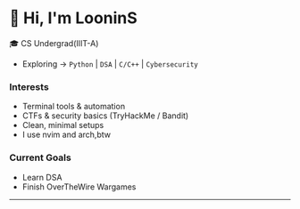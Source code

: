 # 👋 Hi, I'm LooninS

🎓 CS Undergrad(IIIT-A)
- Exploring → `Python` | `DSA` | `C/C++` | `Cybersecurity`
### Interests
- Terminal tools & automation
- CTFs & security basics (TryHackMe / Bandit)
- Clean, minimal setups 
- I use nvim and arch,btw
### Current Goals
- Learn DSA
- Finish OverTheWire Wargames
***
<!---
LooninS/LooninS is a ✨ special ✨ repository because its `README.md` (this file) appears on your GitHub profile.
You can click the Preview link to take a look at your changes.
--->
